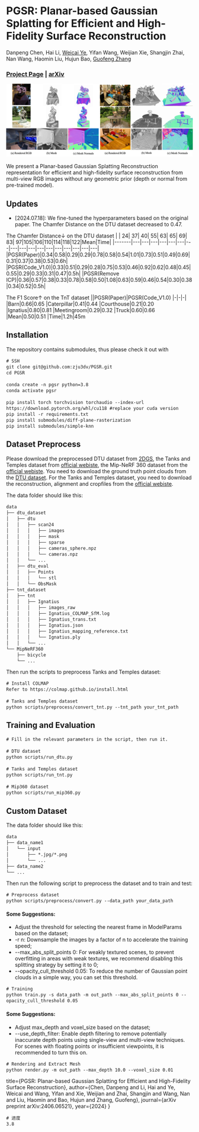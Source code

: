 # PGSR: Planar-based Gaussian Splatting for Efficient and High-Fidelity Surface Reconstruction
Danpeng Chen, Hai Li, [Weicai Ye](https://ywcmaike.github.io/), Yifan Wang, Weijian Xie, Shangjin Zhai, Nan Wang, Haomin Liu, Hujun Bao, [Guofeng Zhang](http://www.cad.zju.edu.cn/home/gfzhang/)
### [Project Page](https://zju3dv.github.io/pgsr/) | [arXiv](https://arxiv.org/abs/2406.06521)
![Teaser image](assets/teaser.jpg)

We present a Planar-based Gaussian Splatting Reconstruction representation for efficient and high-fidelity surface reconstruction from multi-view RGB images without any geometric prior (depth or normal from pre-trained model).  

## Updates
- [2024.07.18]: We fine-tuned the hyperparameters based on the original paper. The Chamfer Distance on the DTU dataset decreased to 0.47.

The Chamfer Distance↓ on the DTU dataset
|     | 24| 37| 40| 55| 63| 65| 69| 83| 97|105|106|110|114|118|122|Mean|Time|
|-------|---|---|---|---|---|---|---|---|---|---|---|---|---|---|---|---|---|
|PGSR(Paper)|0.34|0.58|0.29|0.29|0.78|0.58|0.54|1.01|0.73|0.51|0.49|0.69|0.31|0.37|0.38|0.53|0.6h|
|PGSR(Code_V1.0)|0.33|0.51|0.29|0.28|0.75|0.53|0.46|0.92|0.62|0.48|0.45|0.55|0.29|0.33|0.31|0.47|0.5h|
|PGSR(Remove ICP)|0.36|0.57|0.38|0.33|0.78|0.58|0.50|1.08|0.63|0.59|0.46|0.54|0.30|0.38|0.34|0.52|0.5h|

The F1 Score↑ on the TnT dataset
||PGSR(Paper)|PGSR(Code_V1.0)
|-|-|-|
|Barn|0.66|0.65
|Caterpillar|0.41|0.44
|Courthouse|0.21|0.20
|Ignatius|0.80|0.81
|Meetingroom|0.29|0.32
|Truck|0.60|0.66
|Mean|0.50|0.51
|Time|1.2h|45m

## Installation

The repository contains submodules, thus please check it out with 
```shell
# SSH
git clone git@github.com:zju3dv/PGSR.git
cd PGSR

conda create -n pgsr python=3.8
conda activate pgsr

pip install torch torchvision torchaudio --index-url https://download.pytorch.org/whl/cu118 #replace your cuda version
pip install -r requirements.txt
pip install submodules/diff-plane-rasterization
pip install submodules/simple-knn
```

## Dataset Preprocess
Please download the preprocessed DTU dataset from [2DGS](https://surfsplatting.github.io/), the Tanks and Temples dataset from [official webiste](https://www.tanksandtemples.org/download/), the Mip-NeRF 360 dataset from the [official webiste](https://jonbarron.info/mipnerf360/). You need to download the ground truth point clouds from the [DTU dataset](https://roboimagedata.compute.dtu.dk/?page_id=36). For the Tanks and Temples dataset, you need to download the reconstruction, alignment and cropfiles from the [official webiste](https://jonbarron.info/mipnerf360/). 

The data folder should like this:
```shell
data
├── dtu_dataset
│   ├── dtu
│   │   ├── scan24
│   │   │   ├── images
│   │   │   ├── mask
│   │   │   ├── sparse
│   │   │   ├── cameras_sphere.npz
│   │   │   └── cameras.npz
│   │   └── ...
│   ├── dtu_eval
│   │   ├── Points
│   │   │   └── stl
│   │   └── ObsMask
├── tnt_dataset
│   ├── tnt
│   │   ├── Ignatius
│   │   │   ├── images_raw
│   │   │   ├── Ignatius_COLMAP_SfM.log
│   │   │   ├── Ignatius_trans.txt
│   │   │   ├── Ignatius.json
│   │   │   ├── Ignatius_mapping_reference.txt
│   │   │   └── Ignatius.ply
│   │   └── ...
└── MipNeRF360
    ├── bicycle
    └── ...
```

Then run the scripts to preprocess Tanks and Temples dataset:
```shell
# Install COLMAP
Refer to https://colmap.github.io/install.html

# Tanks and Temples dataset
python scripts/preprocess/convert_tnt.py --tnt_path your_tnt_path
```

## Training and Evaluation
```shell
# Fill in the relevant parameters in the script, then run it.

# DTU dataset
python scripts/run_dtu.py

# Tanks and Temples dataset
python scripts/run_tnt.py

# Mip360 dataset
python scripts/run_mip360.py
```

## Custom Dataset
The data folder should like this:
```shell
data
├── data_name1
│   └── input
│       ├── *.jpg/*.png
│       └── ...
├── data_name2
└── ...
```
Then run the following script to preprocess the dataset and to train and test:
```shell
# Preprocess dataset
python scripts/preprocess/convert.py --data_path your_data_path
```

#### Some Suggestions:
- Adjust the threshold for selecting the nearest frame in ModelParams based on the dataset;
- -r n: Downsample the images by a factor of n to accelerate the training speed;
- --max_abs_split_points 0: For weakly textured scenes, to prevent overfitting in areas with weak textures, we recommend disabling this splitting strategy by setting it to 0;
- --opacity_cull_threshold 0.05: To reduce the number of Gaussian point clouds in a simple way, you can set this threshold.
```shell
# Training
python train.py -s data_path -m out_path --max_abs_split_points 0 --opacity_cull_threshold 0.05
```

#### Some Suggestions:
- Adjust max_depth and voxel_size based on the dataset;
- --use_depth_filter: Enable depth filtering to remove potentially inaccurate depth points using single-view and multi-view techniques. For scenes with floating points or insufficient viewpoints, it is recommended to turn this on.
```shell
# Rendering and Extract Mesh
python render.py -m out_path --max_depth 10.0 --voxel_size 0.01
```

  title={PGSR: Planar-based Gaussian Splatting for Efficient and High-Fidelity Surface Reconstruction},
  author={Chen, Danpeng and Li, Hai and Ye, Weicai and Wang, Yifan and Xie, Weijian and Zhai, Shangjin and Wang, Nan and Liu, Haomin and Bao, Hujun and Zhang, Guofeng},
  journal={arXiv preprint arXiv:2406.06521},
  year={2024}
}
```
# 进度
3.8











